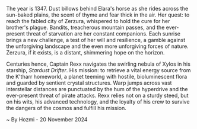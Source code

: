 
The year is 1347.  Dust billows behind Elara's horse as she rides across the sun-baked plains, the scent of thyme and fear thick in the air.  Her quest: to reach the fabled city of Zerzura, whispered to hold the cure for her brother's plague.  Bandits, treacherous mountain passes, and the ever-present threat of starvation are her constant companions.  Each sunrise brings a new challenge, a test of her will and resilience, a gamble against the unforgiving landscape and the even more unforgiving forces of nature.  Zerzura, if it exists, is a distant, shimmering hope on the horizon.

Centuries hence, Captain Rexx navigates the swirling nebula of Xylos in his starship, *Stardust Drifter*.  His mission: to retrieve a vital energy source from the K'tharr homeworld, a planet teeming with hostile, bioluminescent flora and guarded by sentient crystal structures.  Warp jumps across vast interstellar distances are punctuated by the hum of the hyperdrive and the ever-present threat of pirate attacks.  Rexx relies not on a sturdy steed, but on his wits, his advanced technology, and the loyalty of his crew to survive the dangers of the cosmos and fulfill his mission.

~ By Hozmi - 20 November 2024

